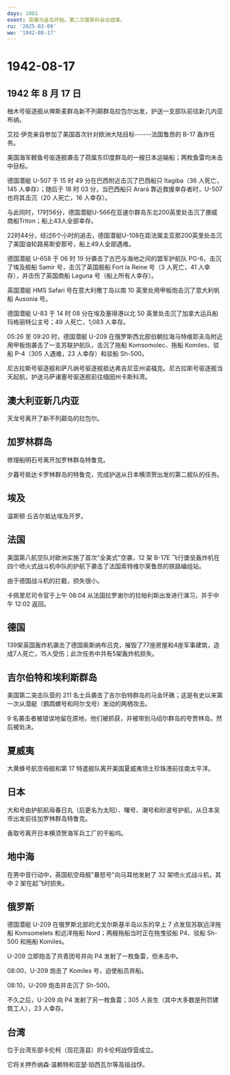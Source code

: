 ```yaml
---
days: 1081
event: 突袭马金岛开始。第二次莫斯科会议结束。
ru: '2025-02-09'
ww: '1942-08-17'
---
```


# 1942-08-17

## 1942 年 8 月 17 日

柚木号驱逐舰从俾斯麦群岛新不列颠群岛拉包尔出发，护送一支部队前往新几内亚布纳。

艾拉·伊克亲自参加了美国首次针对欧洲大陆目标------法国鲁昂的 B-17
轰炸任务。

美国海军鲣鱼号驱逐舰袭击了荷属东印度群岛的一艘日本运输船；两枚鱼雷均未击中目标。

德国潜艇 U-507 于 15 时 49 分在巴西附近击沉了巴西船只 Itagiba（36
人死亡，145 人幸存）；随后于 18 时 03 分，当巴西船只 Arará
靠近救援幸存者时，U-507 也将其击沉（20 人死亡，16 人幸存）。

与此同时，17时56分，德国潜艇U-566在亚速尔群岛东北200英里处击沉了挪威商船Triton；船上43人全部幸存。

22时44分，经过6个小时的追击，德国潜艇U-108在距法属圭亚那200英里处击沉了美国油轮路易斯安那号，船上49人全部遇难。

德国潜艇 U-658 于 06 时 19 分袭击了古巴与海地之间的盟军护航队
PG-6，击沉了埃及舰船 Samir 号，击沉了英国舰船 Fort la Reine 号（3
人死亡，41 人幸存），并击伤了英国商船 Laguna 号（船上所有人幸存）。

英国潜艇 HMS Safari 号在意大利撒丁岛以南 10
英里处用甲板炮击沉了意大利帆船 Ausonia 号。

德国潜艇 U-83 于 14 时 08 分在埃及塞得港以北 50
英里处击沉了加拿大运兵船玛格丽特公主号；49 人死亡，1,083 人幸存。

05:26 至 09:20 时，德国潜艇 U-209
在俄罗斯西北部伯朝拉海马特维耶夫岛附近用甲板炮袭击了一支苏联护航队，击沉了拖船
Komsomolec、拖船 Komiles、驳船 P-4（305 人遇难，23 人幸存）和驳船
Sh-500。

尼古拉斯号驱逐舰和萨凡纳号驱逐舰抵达弗吉尼亚州诺福克。尼古拉斯号驱逐舰当天起航，护送马萨诸塞号驱逐舰前往缅因州卡斯科湾。

## 澳大利亚新几内亚

天龙号离开了新不列颠岛的拉包尔。

## 加罗林群岛

修理船明石号离开加罗林群岛特鲁克。

夕暮号抵达卡罗林群岛的特鲁克，完成护送从日本横须贺出发的第二舰队的任务。

## 埃及

温斯顿·丘吉尔抵达埃及开罗。

## 法国

美国第八航空队对欧洲实施了首次"全美式"空袭，12 架 B-17E
飞行堡垒轰炸机在四个喷火式战斗机中队的护航下袭击了法国索特维尔莱鲁昂的铁路编组站。

由于德国战斗机的拦截，损失很小。

卡佩里尼司令官于上午 08:04
从法国拉罗谢尔的拉帕利斯出发进行演习，并于中午 12:02 返回。

## 德国

139架英国轰炸机袭击了德国奥斯纳布吕克，摧毁了77座房屋和4座军事建筑，造成7人死亡，15人受伤；此次任务中共有5架轰炸机损失。

## 吉尔伯特和埃利斯群岛

美国第二突击队营的 211
名士兵袭击了吉尔伯特群岛的马金环礁；这是有史以来第一次从潜艇（鹦鹉螺号和阿尔戈号）发动的两栖攻击。

9
名袭击者被错误地留在原地，他们被抓获，并被带到马绍尔群岛的夸贾林岛，然后被处决。

## 夏威夷

大黄蜂号航空母舰和第 17 特遣舰队离开美国夏威夷领土珍珠港前往南太平洋。

## 日本

大和号由护航航母春日丸（后更名为太阳）、曙号、潮号和砂波号护航，从日本吴市出发前往加罗林群岛特鲁克。

香取号离开日本横须贺海军兵工厂的干船坞。

## 地中海

在男中音行动中，英国航空母舰"暴怒号"向马耳他发射了 32
架喷火式战斗机，其中 2 架在起飞时损失。

## 俄罗斯

德国潜艇 U-209 在俄罗斯北部的尤戈尔斯基半岛以东的早上 7
点发现苏联远洋拖船 Komsomelets 和远洋拖船 Nord；两艘拖船当时正在拖曳驳船
P4、驳船 Sh-500 和拖船 Komiles。

U-209 立即炮击了共青团号并向 P4 发射了一枚鱼雷，但未击中。

08:00，U-209 炮击了 Komiles 号，迫使船员弃船。

08:10，U-209 炮击并击沉了 Sh-500。

不久之后，U-209 向 P4 发射了另一枚鱼雷；305
人丧生（其中大多数是刑罚建筑工人），23 人幸存。

## 台湾

位于台湾东部卡伦柯（现花莲县）的卡伦柯战俘营成立。

它将关押乔纳森·温赖特和亚瑟·珀西瓦尔等高级战俘。